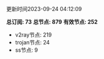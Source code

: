 更新时间2023-09-24 04:12:09

**总订阅: 73**
**总节点: 879**
**有效节点: 252**
- v2ray节点: 219
- trojan节点: 24
- ss节点: 9
